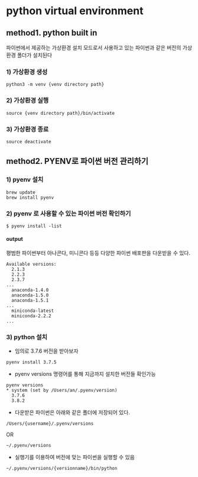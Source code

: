 # python virtual environment
## method1. python built in
파이썬에서 제공하는 가상환경 설치 모드로서 사용하고 있는 파이썬과 같은 버전의 가상환경 폴더가 설치된다

### 1) 가상환경 생성
```
python3 -m venv {venv directory path}
```
### 2) 가상환경 실행
```
source {venv directory path}/bin/activate
```
### 3) 가상환경 종료
```
source deactivate
```

## method2. PYENV로 파이썬 버전 관리하기
### 1) pyenv 설치
```
brew update 
brew install pyenv
```
### 2) pyenv 로 사용할 수 있는 파이썬 버전 확인하기
```
$ pyenv install -list
```
#### output
평범한 파이썬부터 아나콘다, 미니콘다 등등 다양한 파이썬 배포판을 다운받을 수 있다.
```
Available versions:
  2.1.3
  2.2.3
  2.3.7
...
  anaconda-1.4.0
  anaconda-1.5.0
  anaconda-1.5.1
...
  miniconda-latest
  miniconda-2.2.2
...
```
### 3) python 설치
* 임의로 3.7.6 버전을 받아보자
```
pyenv install 3.7.5
```
* pyenv versions 명령어를 통해 지금까지 설치한 버전들 확인가능
```
pyenv versions 
* system (set by /Users/an/.pyenv/version)
  3.7.6
  3.8.2
```
* 다운받은 파이썬은 아래와 같은 폴더에 저장되어 있다.
```
/Users/{username}/.pyenv/versions 
```
OR 
```
~/.pyenv/versions
```
* 실행기를 이용하여 버전에 맞는 파이썬을 실행할 수 있음 
```
~/.pyenv/versions/{versionname}/bin/python
```











